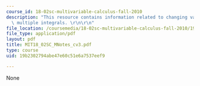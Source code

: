 ```yaml
---
course_id: 18-02sc-multivariable-calculus-fall-2010
description: "This resource contains information related to changing variables in\
  \ multiple integrals. \r\n\r\n"
file_location: /coursemedia/18-02sc-multivariable-calculus-fall-2010/19b2302794abe47e60c51e6a7537eef9_MIT18_02SC_MNotes_cv3.pdf
file_type: application/pdf
layout: pdf
title: MIT18_02SC_MNotes_cv3.pdf
type: course
uid: 19b2302794abe47e60c51e6a7537eef9

---
```

None